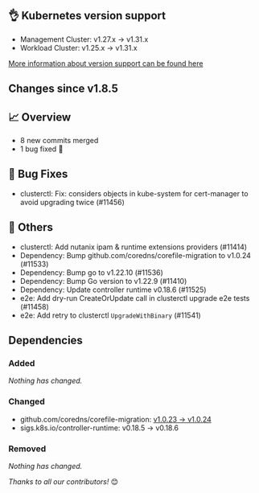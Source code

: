 ## 👌 Kubernetes version support

- Management Cluster: v1.27.x -> v1.31.x
- Workload Cluster: v1.25.x -> v1.31.x

[More information about version support can be found here](https://cluster-api.sigs.k8s.io/reference/versions.html)

## Changes since v1.8.5
## :chart_with_upwards_trend: Overview
- 8 new commits merged
- 1 bug fixed 🐛

## :bug: Bug Fixes
- clusterctl: Fix: considers objects in kube-system for cert-manager to avoid upgrading twice (#11456)

## :seedling: Others
- clusterctl: Add nutanix ipam & runtime extensions providers (#11414)
- Dependency: Bump github.com/coredns/corefile-migration to v1.0.24 (#11533)
- Dependency: Bump go to v1.22.10 (#11536)
- Dependency: Bump Go version to v1.22.9 (#11410)
- Dependency: Update controller runtime v0.18.6 (#11525)
- e2e: Add dry-run CreateOrUpdate call in clusterctl upgrade e2e tests (#11458)
- e2e: Add retry to clusterctl `UpgradeWithBinary` (#11541)

## Dependencies

### Added
_Nothing has changed._

### Changed
- github.com/coredns/corefile-migration: [v1.0.23 → v1.0.24](https://github.com/coredns/corefile-migration/compare/v1.0.23...v1.0.24)
- sigs.k8s.io/controller-runtime: v0.18.5 → v0.18.6

### Removed
_Nothing has changed._

_Thanks to all our contributors!_ 😊
